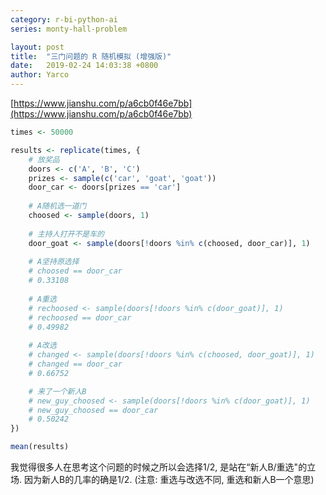 ```yaml
---
category: r-bi-python-ai
series: monty-hall-problem

layout: post 
title:  "三门问题的 R 随机模拟 (增强版)"
date:   2019-02-24 14:03:38 +0800
author: Yarco
---
```


[https://www.jianshu.com/p/a6cb0f46e7bb](https://www.jianshu.com/p/a6cb0f46e7bb)

```R
times <- 50000

results <- replicate(times, {
    # 放奖品
    doors <- c('A', 'B', 'C')
    prizes <- sample(c('car', 'goat', 'goat'))
    door_car <- doors[prizes == 'car']
    
    # A随机选一道门
    choosed <- sample(doors, 1)
    
    # 主持人打开不是车的
    door_goat <- sample(doors[!doors %in% c(choosed, door_car)], 1)
    
    # A坚持原选择
    # choosed == door_car
    # 0.33108
 
    # A重选
    # rechoosed <- sample(doors[!doors %in% c(door_goat)], 1)
    # rechoosed == door_car
    # 0.49982
    
    # A改选
    # changed <- sample(doors[!doors %in% c(choosed, door_goat)], 1)
    # changed == door_car
    # 0.66752

    # 来了一个新人B
    # new_guy_choosed <- sample(doors[!doors %in% c(door_goat)], 1)
    # new_guy_choosed == door_car
    # 0.50242
})

mean(results)
```

我觉得很多人在思考这个问题的时候之所以会选择1/2, 是站在“新人B/重选"的立场. 因为新人B的几率的确是1/2.
(注意: 重选与改选不同, 重选和新人B一个意思)
